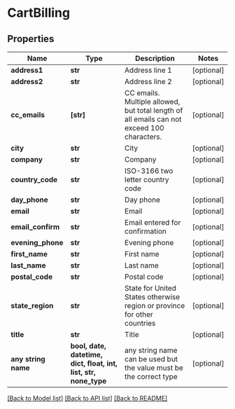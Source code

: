 # CartBilling


## Properties
Name | Type | Description | Notes
------------ | ------------- | ------------- | -------------
**address1** | **str** | Address line 1 | [optional] 
**address2** | **str** | Address line 2 | [optional] 
**cc_emails** | **[str]** | CC emails.  Multiple allowed, but total length of all emails can not exceed 100 characters. | [optional] 
**city** | **str** | City | [optional] 
**company** | **str** | Company | [optional] 
**country_code** | **str** | ISO-3166 two letter country code | [optional] 
**day_phone** | **str** | Day phone | [optional] 
**email** | **str** | Email | [optional] 
**email_confirm** | **str** | Email entered for confirmation | [optional] 
**evening_phone** | **str** | Evening phone | [optional] 
**first_name** | **str** | First name | [optional] 
**last_name** | **str** | Last name | [optional] 
**postal_code** | **str** | Postal code | [optional] 
**state_region** | **str** | State for United States otherwise region or province for other countries | [optional] 
**title** | **str** | Title | [optional] 
**any string name** | **bool, date, datetime, dict, float, int, list, str, none_type** | any string name can be used but the value must be the correct type | [optional]

[[Back to Model list]](../README.md#documentation-for-models) [[Back to API list]](../README.md#documentation-for-api-endpoints) [[Back to README]](../README.md)


